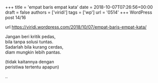 +++
title = 'empat baris empat kata'
date = 2018-10-07T07:26:56+00:00
draft = false
authors = ['viridi']
tags = ['wp']
url = '0514'
+++
WordPress post 14/16 <!--more-->

url https://viridi.wordpress.com/2018/10/07/empat-baris-empat-kata/

Jangan beri kritik pedas, \
bila tanpa solusi tuntas. \
Sadarlah bila kurang cerdas, \
diam mungkin lebih pantas.

(tidak kaitannya dengan \
peristiwa tertentu apapun)

..
